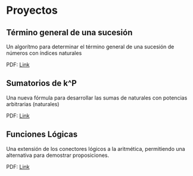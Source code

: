 # Proyectos

## Término general de una sucesión

Un algorítmo para determinar el término general de una sucesión de números con índices naturales

PDF: [Link](Sucesiones/build/proyecto_sucesiones.pdf)

## Sumatorios de k^P

Una nueva fórmula para desarrollar las sumas de naturales con potencias arbitrarias (naturales)
 
PDF: [Link](Sumatorio/build/proyecto_sumas.pdf)

## Funciones Lógicas

Una extensión de los conectores lógicos a la aritmética, permitiendo una alternativa para demostrar proposiciones.

PDF: [Link](Logica/build/Proyecto_log.pdf)

